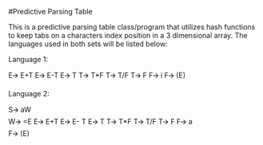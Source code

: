 #Predictive Parsing Table

This is a predictive parsing table class/program that utilizes hash functions to keep tabs on a characters index position in a 3 dimensional array.
The languages used in both sets will be listed below:

Language 1:

E🡪 E+T
E🡪 E-T
E🡪 T
T🡪 T*F
T🡪 T/F
T🡪 F
F🡪 i
F🡪 (E)

Language 2:

S🡪 aW        
W🡪 =E
E🡪 E+T
E🡪 E- T 
E🡪 T
T🡪 T*F
T🡪 T/F
T🡪 F
F🡪 a    
F🡪 (E)
